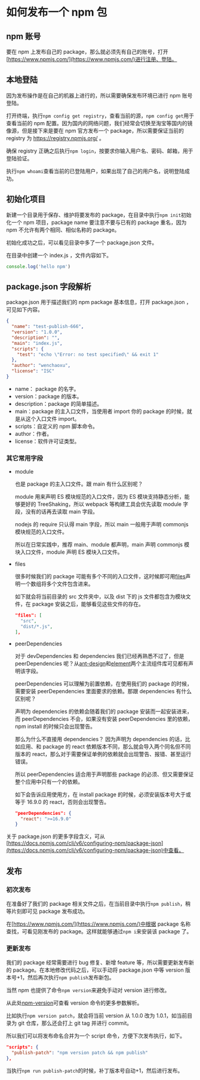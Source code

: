 # 如何发布一个 npm 包

## npm 账号

要在 npm 上发布自己的 package，那么就必须先有自己的账号，打开[https://www.npmjs.com/](https://www.npmjs.com/)进行注册、登陆。

## 本地登陆

因为发布操作是在自己的机器上进行的，所以需要确保发布环境已进行 npm 账号登陆。

打开终端，执行`npm config get registry`，查看当前的源，`npm config get`用于查看当前的 npm 配置。因为国内的网络问题，我们经常会切换至淘宝等国内的镜像源，但是接下来是要在 npm 官方发布一个 package，所以需要保证当前的 registry 为 https://registry.npmjs.org/ 。

确保 registry 正确之后执行`npm login`，按要求你输入用户名、密码、邮箱，用于登陆验证。

执行`npm whoami`查看当前的已登陆用户，如果出现了自己的用户名，说明登陆成功。

## 初始化项目

新建一个目录用于保存、维护将要发布的 package，在目录中执行`npm init`初始化一个 npm 项目，package name 要注意不要与已有的 package 重名，因为 npm 不允许有两个相同、相似名称的 package。

初始化成功之后，可以看见目录中多了一个 package.json 文件。

在目录中创建一个 index.js ，文件内容如下。

```js
console.log('hello npm')
```

## package.json 字段解析

package.json 用于描述我们的 npm package 基本信息，打开 package.json ，可见如下内容。

```json
{
  "name": "test-publish-666",
  "version": "1.0.0",
  "description": "",
  "main": "index.js",
  "scripts": {
    "test": "echo \"Error: no test specified\" && exit 1"
  },
  "author": "wenchaoxu",
  "license": "ISC"
}
```

- name： package 的名字。
- version：package 的版本。
- description：package 的简单描述。
- main：package 的主入口文件，当使用者 import 你的 package 的时候，就是从这个入口文件 import。
- scripts：自定义的 npm 脚本命令。
- author：作者。
- license：软件许可证类型。

### 其它常用字段

- module

  也是 package 的主入口文件。跟 main 有什么区别呢？

  module 用来声明 ES 模块规范的入口文件，因为 ES 模块支持静态分析，能够更好的 TreeShaking，所以 webpack 等构建工具会优先读取 module 字段，没有的话再去读取 main 字段。

  nodejs 的 require 只认得 main 字段，所以 main 一般用于声明 commonjs 模块规范的入口文件。

  所以在日常实践中，推荐 main、module 都声明，main 声明 commonjs 模块入口文件，module 声明 ES 模块入口文件。

- files

  很多时候我们的 package 可能有多个不同的入口文件，这时候即可用[files](https://docs.npmjs.com/cli/v6/configuring-npm/package-json#files)声明一个数组将多个文件包含进来。

  如下就会将当前目录的 src 文件夹中，以及 dist 下的 js 文件都包含为模块文件，在 package 安装之后，能够看见这些文件的存在。

  ```json
  "files": [
    "src",
    "dist/*.js",
  ],
  ```

- peerDependencies

  对于 devDependencies 和 dependencies 我们已经再熟悉不过了，但是 peerDependencies 呢？从[ant-design](https://github.com/ant-design/ant-design/blob/master/package.json)和[element](https://github.com/ElemeFE/element/blob/dev/package.json)两个主流组件库可见都有声明该字段。

  peerDependencies 可以理解为前置依赖，在使用我们的 package 的时候，需要安装 peerDependencies 里面要求的依赖。那跟 dependencies 有什么区别呢？

  声明为 dependencies 的依赖会随着我们的 package 安装而一起安装进来，而 peerDependencies 不会，如果没有安装 peerDependencies 里的依赖，npm install 的时候只会出现警告。

  那么为什么不直接用 dependencies？ 因为声明为 dependencies 的话，比如应用、和 package 的 react 依赖版本不同，那么就会导入两个同名但不同版本的 react，那么对于需要保证单例的依赖就会出现警告、报错、甚至运行错误。

  所以 peerDependencies 适合用于声明那些 package 的必须、但又需要保证整个应用中只有一个的依赖。

  如下会告诉应用使用方，在 install package 的时候，必须安装版本号大于或等于 16.9.0 的 react，否则会出现警告。

  ```json
  "peerDependencies": {
    "react": ">=16.9.0"
  }
  ```

关于 package.json 的更多字段含义，可从[https://docs.npmjs.com/cli/v6/configuring-npm/package-json](https://docs.npmjs.com/cli/v6/configuring-npm/package-json)中查看。

## 发布

### 初次发布

在准备好了我们的 package 相关文件之后，在当前目录中执行`npm publish`，稍等片刻即可见 package 发布成功。

在[https://www.npmjs.com/](https://www.npmjs.com/)中根据 package 名称查找，可看见刚发布的 package。这样就能够通过`npm i`来安装该 package 了。

### 更新发布

我们的 package 经常需要进行 bug 修复、新增 feature 等，所以需要更新发布新的 package。在本地修改代码之后，可以手动将 package.json 中等 version 版本号+1，然后再次执行`npm publish`发布新包。

当然 npm 也提供了命令`npm version`来避免手动对 version 进行修改。

从此处[npm-version](https://docs.npmjs.com/cli/v6/commands/npm-version)可查看 version 命令的更多参数解析。

比如执行`npm version patch`，就会将当前 version 从 1.0.0 改为 1.0.1，如当前目录为 git 仓库，那么还会打上 git tag 并进行 commit。

所以我们可以将发布命名合并为一个 script 命令，方便下次发布执行，如下。

```json
"scripts": {
  "publish-patch": "npm version patch && npm publish"
},
```

当执行`npm run publish-patch`的时候，补丁版本号自动+1，然后进行发布。
